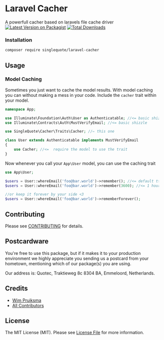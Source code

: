 # Laravel Cacher
A powerfull cacher based on laravels file cache driver
[![Latest Version on Packagist](https://img.shields.io/packagist/v/singlequote/laravel-cacher.svg?style=flat-square)](https://packagist.org/packages/singlequote/laravel-cacher)
[![Total Downloads](https://img.shields.io/packagist/dt/singlequote/laravel-cacher.svg?style=flat-square)](https://packagist.org/packages/singlequote/laravel-cacher)


### Installation
```bash
composer require singlequote/laravel-cacher
```

## Usage

### Model Caching
Sometimes you just want to cache the model results. With model caching you can without making a mess in your code. Include the `cacher` trait within your model.
```php
namespace App;

use Illuminate\Foundation\Auth\User as Authenticatable; //<= basic shizzle
use Illuminate\Contracts\Auth\MustVerifyEmail; //<= basic shizzle

use SingleQuote\Cacher\Traits\Cacher; //⇐ this one

class User extends Authenticatable implements MustVerifyEmail
{
	use Cacher; //<=  require the model to use the trait
}
```

Now whenever you call your `App\User` model, you can use the caching trait

```php
use App\User;

$users = User::whereEmail('foo@bar.world')->remember(); //<= default ttl is 7 days
$users = User::whereEmail('foo@bar.world')->remember(3600); //<= 1 hour

//or keep it forever by your side <3
$users = User::whereEmail('foo@bar.world')->rememberForever();
```

## Contributing

Please see [CONTRIBUTING](CONTRIBUTING.md) for details.

## Postcardware

You're free to use this package, but if it makes it to your production environment we highly appreciate you sending us a postcard from your hometown, mentioning which of our package(s) you are using.

Our address is: Quotec, Traktieweg 8c 8304 BA, Emmeloord, Netherlands.

## Credits

- [Wim Pruiksma](https://github.com/wimurk)
- [All Contributors](../../contributors)

## License

The MIT License (MIT). Please see [License File](LICENSE.md) for more information.
